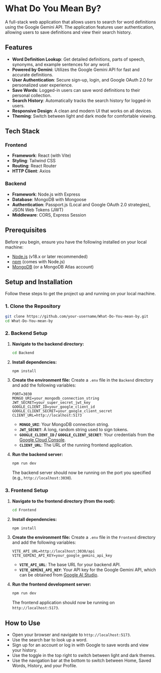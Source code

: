 # What Do You Mean By?

A full-stack web application that allows users to search for word definitions using the Google Gemini API. The application features user authentication, allowing users to save definitions and view their search history.

## Features

- **Word Definition Lookup**: Get detailed definitions, parts of speech, synonyms, and example sentences for any word.
- **Powered by Gemini**: Utilizes the Google Gemini API for fast and accurate definitions.
- **User Authentication**: Secure sign-up, login, and Google OAuth 2.0 for personalized user experience.
- **Save Words**: Logged-in users can save word definitions to their personal collection.
- **Search History**: Automatically tracks the search history for logged-in users.
- **Responsive Design**: A clean and modern UI that works on all devices.
- **Theming**: Switch between light and dark mode for comfortable viewing.

## Tech Stack

### Frontend

- **Framework**: React (with Vite)
- **Styling**: Tailwind CSS
- **Routing**: React Router
- **HTTP Client**: Axios

### Backend

- **Framework**: Node.js with Express
- **Database**: MongoDB with Mongoose
- **Authentication**: Passport.js (Local and Google OAuth 2.0 strategies), JSON Web Tokens (JWT)
- **Middleware**: CORS, Express Session

## Prerequisites

Before you begin, ensure you have the following installed on your local machine:

- [Node.js](https://nodejs.org/en/) (v18.x or later recommended)
- [npm](https://www.npmjs.com/) (comes with Node.js)
- [MongoDB](https://www.mongodb.com/try/download/community) (or a MongoDB Atlas account)

## Setup and Installation

Follow these steps to get the project up and running on your local machine.

### 1. Clone the Repository

```bash
git clone https://github.com/your-username/What-Do-You-mean-by.git
cd What-Do-You-mean-by
```

### 2. Backend Setup

1.  **Navigate to the backend directory:**
    ```bash
    cd Backend
    ```

2.  **Install dependencies:**
    ```bash
    npm install
    ```

3.  **Create the environment file:**
    Create a `.env` file in the `Backend` directory and add the following variables:

    ```env
    PORT=3030
    MONGO_URI=your_mongodb_connection_string
    JWT_SECRET=your_super_secret_jwt_key
    GOOGLE_CLIENT_ID=your_google_client_id
    GOOGLE_CLIENT_SECRET=your_google_client_secret
    CLIENT_URL=http://localhost:5173
    ```

    - **`MONGO_URI`**: Your MongoDB connection string.
    - **`JWT_SECRET`**: A long, random string used to sign tokens.
    - **`GOOGLE_CLIENT_ID` / `GOOGLE_CLIENT_SECRET`**: Your credentials from the [Google Cloud Console](https://console.cloud.google.com/apis/credentials).
    - **`CLIENT_URL`**: The URL of the running frontend application.

4.  **Run the backend server:**
    ```bash
    npm run dev
    ```
    The backend server should now be running on the port you specified (e.g., `http://localhost:3030`).

### 3. Frontend Setup

1.  **Navigate to the frontend directory (from the root):**
    ```bash
    cd Frontend
    ```

2.  **Install dependencies:**
    ```bash
    npm install
    ```

3.  **Create the environment file:**
    Create a `.env` file in the `Frontend` directory and add the following variables:

    ```env
    VITE_API_URL=http://localhost:3030/api
    VITE_GEMINI_API_KEY=your_google_gemini_api_key
    ```

    - **`VITE_API_URL`**: The base URL for your backend API.
    - **`VITE_GEMINI_API_KEY`**: Your API key for the Google Gemini API, which can be obtained from [Google AI Studio](https://aistudio.google.com/app/apikey).

4.  **Run the frontend development server:**
    ```bash
    npm run dev
    ```
    The frontend application should now be running on `http://localhost:5173`.

## How to Use

- Open your browser and navigate to `http://localhost:5173`.
- Use the search bar to look up a word.
- Sign up for an account or log in with Google to save words and view your history.
- Use the toggle in the top right to switch between light and dark themes.
- Use the navigation bar at the bottom to switch between Home, Saved Words, History, and your Profile.

